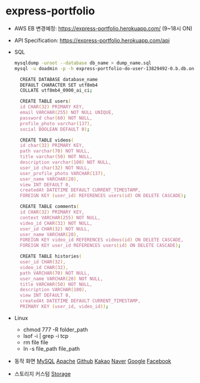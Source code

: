 # express-portfolio

- AWS EB 변경예정: <https://express-portfolio.herokuapp.com/> (9~18시 ON)
- API Specification: <https://express-portfolio.herokuapp.com/api>
- SQL

  ```zsh
  mysqldump -uroot --database db_name > dump_name.sql
  mysql -u doadmin -p -h express-portfolio-do-user-13829492-0.b.db.ondigitalocean.com -P 25060 -D defaultdb < dump_name.sql
  ```

  ```zsh
    CREATE DATABASE database_name
    DEFAULT CHARACTER SET utf8mb4
    COLLATE utf8mb4_0900_ai_ci;
  ```

  ```zsh
    CREATE TABLE users(
    id CHAR(32) PRIMARY KEY,
    email VARCHAR(255) NOT NULL UNIQUE,
    password char(60) NOT NULL,
    profile_photo varchar(137),
    social BOOLEAN DEFAULT 0);
  ```

  ```zsh
    CREATE TABLE videos(
    id char(32) PRIMARY KEY,
    path varchar(70) NOT NULL,
    title varchar(50) NOT NULL,
    description varchar(100) NOT NULL,
    user_id char(32) NOT NULL,
    user_profile_photo VARCHAR(137),
    user_name VARCHAR(20),
    view INT DEFAULT 0,
    createdAt DATETIME DEFAULT CURRENT_TIMESTAMP,
    FOREIGN KEY (user_id) REFERENCES users(id) ON DELETE CASCADE);
  ```

  ```zsh
    CREATE TABLE comments(
    id CHAR(32) PRIMARY KEY,
    context VARCHAR(255) NOT NULL,
    video_id CHAR(32) NOT NULL,
    user_id CHAR(32) NOT NULL,
    user_name VARCHAR(20),
    FOREIGN KEY video_id REFERENCES videos(id) ON DELETE CASCADE,
    FOREIGN KEY user_id REFERENCES users(id) ON DELETE CASCADE);
  ```

  ```zsh
    CREATE TABLE histories(
    user_id CHAR(32),
    video_id CHAR(32),
    path VARCHAR(70) NOT NULL,
    user_name VARCHAR(20) NOT NULL,
    title VARCHAR(50) NOT NULL,
    description VARCHAR(100),
    view INT DEFAULT 0,
    createdAt DATETIME DEFAULT CURRENT_TIMESTAMP,
    PRIMARY KEY (user_id, video_id));
  ```

- Linux
  - chmod 777 -R folder_path
  - lsof -i | grep -i tcp
  - rm file file
  - ln -s file_path file_path
  
- 동작 화면
  [MySQL](https://user-images.githubusercontent.com/59950687/230854366-a76bacc0-71c2-42c6-bba9-0b4a24d54e28.gif)
  [Apache](https://user-images.githubusercontent.com/59950687/230854382-3037c59c-1158-4e74-8fea-a0fad4269824.gif)
  [Github](https://user-images.githubusercontent.com/59950687/230854391-c6eaac73-92ff-48dc-a1b4-c4b62cb8f660.gif)
  [Kakao](https://user-images.githubusercontent.com/59950687/230854396-6963a2cc-a00a-490c-b61b-e21fca4887fa.gif)
  [Naver](https://user-images.githubusercontent.com/59950687/230854397-536aa3ec-3b17-49f0-8cc5-7f0be072108c.gif)
  [Google](https://user-images.githubusercontent.com/59950687/230854393-b7887e99-d91f-4e4a-9086-58a1d5b4eed8.gif)
  [Facebook](https://user-images.githubusercontent.com/59950687/230854387-4c507501-faaa-43fc-9e28-52c337e58c5a.gif)
  
- 스토리지 커스텀
  [Storage](https://github.com/ymh3190/express-portfolio/blob/main/src/utils/storage.js)
